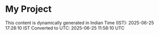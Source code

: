 # My Project

This content is dynamically generated in Indian Time (IST): 2025-06-25 17:28:10 IST
Converted to UTC: 2025-06-25 11:58:10 UTC
